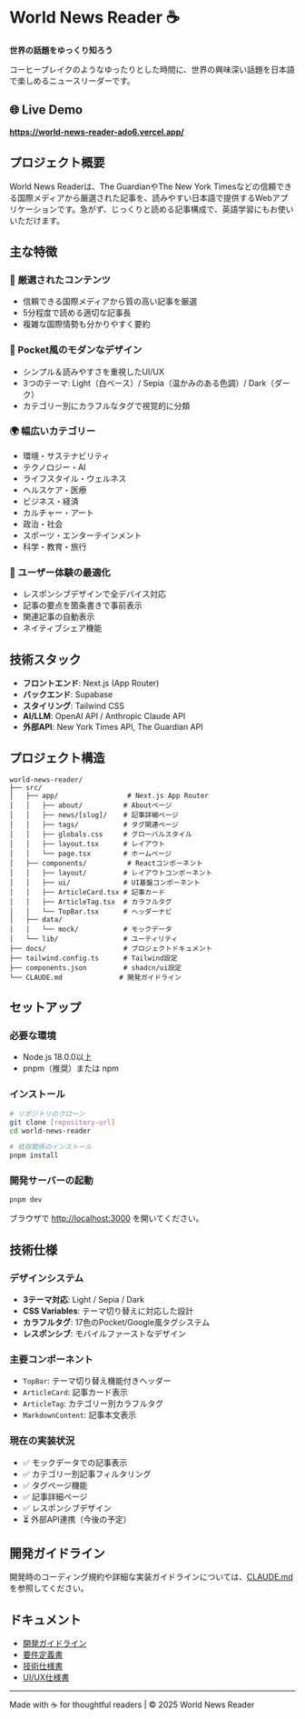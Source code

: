 # World News Reader ☕️

**世界の話題をゆっくり知ろう**

コーヒーブレイクのようなゆったりとした時間に、世界の興味深い話題を日本語で楽しめるニュースリーダーです。

## 🌐 Live Demo

**https://world-news-reader-ado6.vercel.app/**

## プロジェクト概要

World News Readerは、The GuardianやThe New York Timesなどの信頼できる国際メディアから厳選された記事を、読みやすい日本語で提供するWebアプリケーションです。急がず、じっくりと読める記事構成で、英語学習にもお使いいただけます。

## 主な特徴

### 📰 厳選されたコンテンツ
- 信頼できる国際メディアから質の高い記事を厳選
- 5分程度で読める適切な記事長
- 複雑な国際情勢も分かりやすく要約

### 🎨 Pocket風のモダンなデザイン
- シンプル＆読みやすさを重視したUI/UX
- 3つのテーマ: Light（白ベース）/ Sepia（温かみのある色調）/ Dark（ダーク）
- カテゴリー別にカラフルなタグで視覚的に分類

### 🌍 幅広いカテゴリー
- 環境・サステナビリティ
- テクノロジー・AI
- ライフスタイル・ウェルネス
- ヘルスケア・医療
- ビジネス・経済
- カルチャー・アート
- 政治・社会
- スポーツ・エンターテインメント
- 科学・教育・旅行

### 🎯 ユーザー体験の最適化
- レスポンシブデザインで全デバイス対応
- 記事の要点を箇条書きで事前表示
- 関連記事の自動表示
- ネイティブシェア機能

## 技術スタック
- **フロントエンド**: Next.js (App Router)
- **バックエンド**: Supabase
- **スタイリング**: Tailwind CSS
- **AI/LLM**: OpenAI API / Anthropic Claude API
- **外部API**: New York Times API, The Guardian API

## プロジェクト構造
```
world-news-reader/
├── src/
│   ├── app/                 # Next.js App Router
│   │   ├── about/          # Aboutページ
│   │   ├── news/[slug]/    # 記事詳細ページ
│   │   ├── tags/           # タグ関連ページ
│   │   ├── globals.css     # グローバルスタイル
│   │   ├── layout.tsx      # レイアウト
│   │   └── page.tsx        # ホームページ
│   ├── components/          # Reactコンポーネント
│   │   ├── layout/         # レイアウトコンポーネント
│   │   ├── ui/             # UI基盤コンポーネント
│   │   ├── ArticleCard.tsx # 記事カード
│   │   ├── ArticleTag.tsx  # カラフルタグ
│   │   └── TopBar.tsx      # ヘッダーナビ
│   ├── data/
│   │   └── mock/           # モックデータ
│   └── lib/                # ユーティリティ
├── docs/                   # プロジェクトドキュメント
├── tailwind.config.ts      # Tailwind設定
├── components.json         # shadcn/ui設定
└── CLAUDE.md              # 開発ガイドライン
```

## セットアップ

### 必要な環境
- Node.js 18.0.0以上
- pnpm（推奨）または npm

### インストール
```bash
# リポジトリのクローン
git clone [repository-url]
cd world-news-reader

# 依存関係のインストール
pnpm install
```

### 開発サーバーの起動
```bash
pnpm dev
```

ブラウザで [http://localhost:3000](http://localhost:3000) を開いてください。

## 技術仕様

### デザインシステム
- **3テーマ対応**: Light / Sepia / Dark
- **CSS Variables**: テーマ切り替えに対応した設計
- **カラフルタグ**: 17色のPocket/Google風タグシステム
- **レスポンシブ**: モバイルファーストなデザイン

### 主要コンポーネント
- `TopBar`: テーマ切り替え機能付きヘッダー
- `ArticleCard`: 記事カード表示
- `ArticleTag`: カテゴリー別カラフルタグ
- `MarkdownContent`: 記事本文表示

### 現在の実装状況
- ✅ モックデータでの記事表示
- ✅ カテゴリー別記事フィルタリング
- ✅ タグページ機能
- ✅ 記事詳細ページ
- ✅ レスポンシブデザイン
- ⏳ 外部API連携（今後の予定）

## 開発ガイドライン
開発時のコーディング規約や詳細な実装ガイドラインについては、[CLAUDE.md](./CLAUDE.md)を参照してください。

## ドキュメント
- [開発ガイドライン](./CLAUDE.md)
- [要件定義書](./docs/requirement-spec.md)
- [技術仕様書](./docs/tech-spec.md)
- [UI/UX仕様書](./docs/ui-spec.md)

---

Made with ☕ for thoughtful readers | © 2025 World News Reader